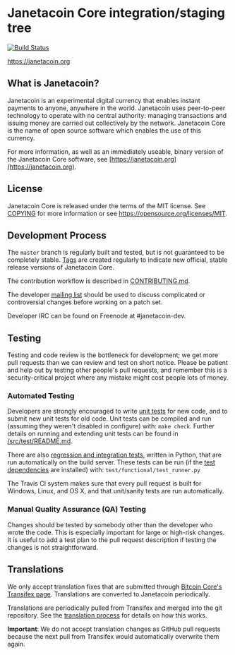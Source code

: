 Janetacoin Core integration/staging tree
=====================================

[![Build Status](https://travis-ci.org/janetanetwork/janetacoin.svg?branch=master)](https://travis-ci.org/janetanetwork/janetacoin)

https://janetacoin.org

What is Janetacoin?
----------------

Janetacoin is an experimental digital currency that enables instant payments to
anyone, anywhere in the world. Janetacoin uses peer-to-peer technology to operate
with no central authority: managing transactions and issuing money are carried
out collectively by the network. Janetacoin Core is the name of open source
software which enables the use of this currency.

For more information, as well as an immediately useable, binary version of
the Janetacoin Core software, see [https://janetacoin.org](https://janetacoin.org).

License
-------

Janetacoin Core is released under the terms of the MIT license. See [COPYING](COPYING) for more
information or see https://opensource.org/licenses/MIT.

Development Process
-------------------

The `master` branch is regularly built and tested, but is not guaranteed to be
completely stable. [Tags](https://github.com/janetanetwork/janetacoin/tags) are created
regularly to indicate new official, stable release versions of Janetacoin Core.

The contribution workflow is described in [CONTRIBUTING.md](CONTRIBUTING.md).

The developer [mailing list](https://groups.google.com/forum/#!forum/janetacoin-dev)
should be used to discuss complicated or controversial changes before working
on a patch set.

Developer IRC can be found on Freenode at #janetacoin-dev.

Testing
-------

Testing and code review is the bottleneck for development; we get more pull
requests than we can review and test on short notice. Please be patient and help out by testing
other people's pull requests, and remember this is a security-critical project where any mistake might cost people
lots of money.

### Automated Testing

Developers are strongly encouraged to write [unit tests](src/test/README.md) for new code, and to
submit new unit tests for old code. Unit tests can be compiled and run
(assuming they weren't disabled in configure) with: `make check`. Further details on running
and extending unit tests can be found in [/src/test/README.md](/src/test/README.md).

There are also [regression and integration tests](/test), written
in Python, that are run automatically on the build server.
These tests can be run (if the [test dependencies](/test) are installed) with: `test/functional/test_runner.py`

The Travis CI system makes sure that every pull request is built for Windows, Linux, and OS X, and that unit/sanity tests are run automatically.

### Manual Quality Assurance (QA) Testing

Changes should be tested by somebody other than the developer who wrote the
code. This is especially important for large or high-risk changes. It is useful
to add a test plan to the pull request description if testing the changes is
not straightforward.

Translations
------------

We only accept translation fixes that are submitted through [Bitcoin Core's Transifex page](https://www.transifex.com/projects/p/bitcoin/).
Translations are converted to Janetacoin periodically.

Translations are periodically pulled from Transifex and merged into the git repository. See the
[translation process](doc/translation_process.md) for details on how this works.

**Important**: We do not accept translation changes as GitHub pull requests because the next
pull from Transifex would automatically overwrite them again.
